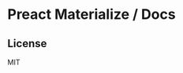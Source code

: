 # Preact Materialize / Docs

## License

MIT

[Preact-Boilerplate]: https://github.com/developit/preact-boilerplate
[Preact]: https://github.com/developit/preact
[preact-compat]: https://github.com/developit/preact-compat
[webpack]: https://webpack.github.io
